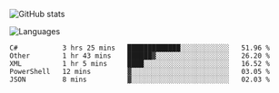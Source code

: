![GitHub stats](https://github-readme-stats.vercel.app/api?username=emipa606&theme=github_dark&show_icons=true)

![Languages](https://github-readme-stats.vercel.app/api/top-langs/?username=emipa606&theme=github_dark&layout=compact)

<!--START_SECTION:waka-->
```text
C#           3 hrs 25 mins   █████████████░░░░░░░░░░░░   51.96 % 
Other        1 hr 43 mins    ██████▓░░░░░░░░░░░░░░░░░░   26.20 % 
XML          1 hr 5 mins     ████░░░░░░░░░░░░░░░░░░░░░   16.52 % 
PowerShell   12 mins         ▓░░░░░░░░░░░░░░░░░░░░░░░░   03.05 % 
JSON         8 mins          ▓░░░░░░░░░░░░░░░░░░░░░░░░   02.03 % 
```
<!--END_SECTION:waka-->
